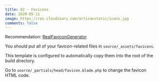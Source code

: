 ```yaml
---
title: 02 - Favicons
date: 2020-05-11
image: https://res.cloudinary.com/artisanstatic/icons.jpg
comments: false
---
```

Recommendation: [RealFaviconGenerator](https://realfavicongenerator.net)

You should put all of your favicon-related files in `source/_assets/favicons`.

This template is configured to automatically copy them into the root of the build directory.

Go to `source/_partials/head/favicon.blade.php` to change the favicon HTML code.
